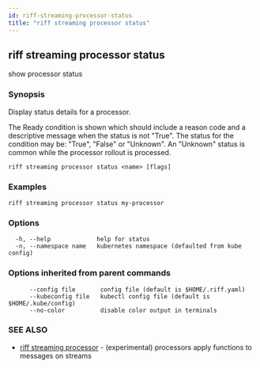 ```yaml
---
id: riff-streaming-processor-status
title: "riff streaming processor status"
---
```

## riff streaming processor status

show processor status

### Synopsis

Display status details for a processor.

The Ready condition is shown which should include a reason code and a
descriptive message when the status is not "True". The status for the condition
may be: "True", "False" or "Unknown". An "Unknown" status is common while the
processor rollout is processed.

```
riff streaming processor status <name> [flags]
```

### Examples

```
riff streaming processor status my-processor
```

### Options

```
  -h, --help             help for status
  -n, --namespace name   kubernetes namespace (defaulted from kube config)
```

### Options inherited from parent commands

```
      --config file       config file (default is $HOME/.riff.yaml)
      --kubeconfig file   kubectl config file (default is $HOME/.kube/config)
      --no-color          disable color output in terminals
```

### SEE ALSO

* [riff streaming processor](riff_streaming_processor.md)	 - (experimental) processors apply functions to messages on streams

